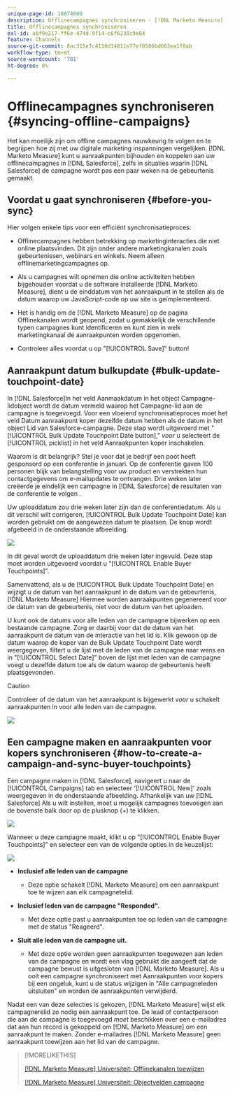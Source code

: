 ```yaml
---
unique-page-id: 18874600
description: Offlinecampagnes synchroniseren - [!DNL Marketo Measure] - Productdocumentatie
title: Offlinecampagnes synchroniseren
exl-id: a6f9e217-ff6e-474d-9f14-c6f6238c9e84
feature: Channels
source-git-commit: 8ac315e7c4110d14811e77ef0586bd663ea1f8ab
workflow-type: tm+mt
source-wordcount: '701'
ht-degree: 0%

---
```


# Offlinecampagnes synchroniseren {#syncing-offline-campaigns}

Het kan moeilijk zijn om offline campagnes nauwkeurig te volgen en te begrijpen hoe zij met uw digitale marketing inspanningen vergelijken. [!DNL Marketo Measure] kunt u aanraakpunten bijhouden en koppelen aan uw offlinecampagnes in [!DNL Salesforce], zelfs in situaties waarin [!DNL Salesforce] de campagne wordt pas een paar weken na de gebeurtenis gemaakt.

## Voordat u gaat synchroniseren {#before-you-sync}

Hier volgen enkele tips voor een efficiënt synchronisatieproces:

* Offlinecampagnes hebben betrekking op marketinginteracties die niet online plaatsvinden. Dit zijn onder andere marketingkanalen zoals gebeurtenissen, webinars en winkels. Neem alleen offlinemarketingcampagnes op.
* Als u campagnes wilt opnemen die online activiteiten hebben bijgehouden voordat u de software installeerde [!DNL Marketo Measure], dient u de einddatum van het aanraakpunt in te stellen als de datum waarop uw JavaScript-code op uw site is geïmplementeerd.
* Het is handig om de [!DNL Marketo Measure] op de pagina Offlinekanalen wordt geopend, zodat u gemakkelijk de verschillende typen campagnes kunt identificeren en kunt zien in welk marketingkanaal de aanraakpunten worden opgenomen.

* Controleer alles voordat u op &quot;[!UICONTROL Save]&quot; button!

## Aanraakpunt datum bulkupdate {#bulk-update-touchpoint-date}

In [!DNL Salesforce]In het veld Aanmaakdatum in het object Campagne-lidobject wordt de datum vermeld waarop het Campagne-lid aan de campagne is toegevoegd. Voor een vloeiend synchronisatieproces moet het veld Datum aanraakpunt koper dezelfde datum hebben als de datum in het object Lid van Salesforce-campagne. Deze stap wordt uitgevoerd met &quot;[!UICONTROL Bulk Update Touchpoint Date button],&quot; _voor_ u selecteert de [!UICONTROL picklist] in het veld Aanraakpunten koper inschakelen.

Waarom is dit belangrijk? Stel je voor dat je bedrijf een poot heeft gesponsord op een conferentie in januari. Op de conferentie gaven 100 personen blijk van belangstelling voor uw product en verstrekten hun contactgegevens om e-mailupdates te ontvangen. Drie weken later creëerde je eindelijk een campagne in [!DNL Salesforce] de resultaten van de conferentie te volgen .

Uw uploaddatum zou drie weken later zijn dan de conferentiedatum. Als u dit verschil wilt corrigeren, [!UICONTROL Bulk Update Touchpoint Date] kan worden gebruikt om de aangewezen datum te plaatsen. De knop wordt afgebeeld in de onderstaande afbeelding.

![](assets/1-3.png)

In dit geval wordt de uploaddatum drie weken later ingevuld. Deze stap moet worden uitgevoerd voordat u &quot;[!UICONTROL Enable Buyer Touchpoints]&quot;.

Samenvattend, als u de [!UICONTROL Bulk Update Touchpoint Date] en wijzigt u de datum van het aanraakpunt in de datum van de gebeurtenis, [!DNL Marketo Measure] Hiermee worden aanraakpunten gegenereerd voor de datum van de gebeurtenis, niet voor de datum van het uploaden.

U kunt ook de datums voor alle leden van de campagne bijwerken op een bestaande campagne. Zorg er daarbij voor dat de datum van het aanraakpunt de datum van de interactie van het lid is. Klik gewoon op de datum waarop de koper van de Bulk Update Touchpoint Date wordt weergegeven, filtert u de lijst met de leden van de campagne naar wens en in &quot;[!UICONTROL Select Date]&quot; boven de lijst met leden van de campagne voegt u dezelfde datum toe als de datum waarop de gebeurtenis heeft plaatsgevonden.

>[!CAUTION]
>
>Controleer of de datum van het aanraakpunt is bijgewerkt _voor_ u schakelt aanraakpunten in voor alle leden van de campagne.

![](assets/2-3.png)

## Een campagne maken en aanraakpunten voor kopers synchroniseren {#how-to-create-a-campaign-and-sync-buyer-touchpoints}

Een campagne maken in [!DNL Salesforce], navigeert u naar de [!UICONTROL Campaigns] tab en selecteer &#39;[!UICONTROL New]&#39; zoals weergegeven in de onderstaande afbeelding. Afhankelijk van uw [!DNL Salesforce] Als u wilt instellen, moet u mogelijk campagnes toevoegen aan de bovenste balk door op de plusknop (+) te klikken.

![](assets/3-3.png)

Wanneer u deze campagne maakt, klikt u op &quot;[!UICONTROL Enable Buyer Touchpoints]&quot; en selecteer een van de volgende opties in de keuzelijst:

![](assets/4-3.png)

* **Inclusief alle leden van de campagne**
   * Deze optie schakelt [!DNL Marketo Measure] om een aanraakpunt toe te wijzen aan elk campagnetelid.

* **Inclusief leden van de campagne &quot;Responded&quot;.**
   * Met deze optie past u aanraakpunten toe op leden van de campagne met de status &quot;Reageerd&quot;.

* **Sluit alle leden van de campagne uit.**
   * Met deze optie worden geen aanraakpunten toegewezen aan leden van de campagne en wordt een vlag gebruikt die aangeeft dat de campagne bewust is uitgesloten van [!DNL Marketo Measure]. Als u ooit een campagne synchroniseert met Aanraakpunten voor kopers bij een ongeluk, kunt u de status wijzigen in &quot;Alle campagneleden uitsluiten&quot; en worden de aanraakpunten verwijderd.

Nadat een van deze selecties is gekozen, [!DNL Marketo Measure] wijst elk campagnerelid zo nodig een aanraakpunt toe. De lead of contactpersoon die aan de campagne is toegevoegd _moet_ beschikken over een e-mailadres dat aan hun record is gekoppeld om [!DNL Marketo Measure] om een aanraakpunt te maken. Zonder e-mailadres [!DNL Marketo Measure] geen aanraakpunt toewijzen aan het lid van de campagne.

>[!MORELIKETHIS]
>
>[[!DNL Marketo Measure] Universiteit: Offlinekanalen toewijzen](https://universityonline.marketo.com/courses/bizible-fundamentals-channel-management/#/page/5c630eca34d9f0367662b77f)
>
>[[!DNL Marketo Measure] Universiteit: Objectvelden campagne](https://universityonline.marketo.com/courses/bizible-fundamentals-channel-management/#/page/5c63007334d9f0367662b758)
